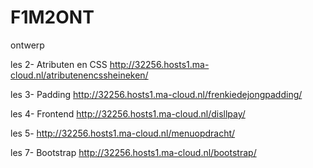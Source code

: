 # F1M2ONT
ontwerp

les 2- Atributen en CSS http://32256.hosts1.ma-cloud.nl/atributenencssheineken/

les 3- Padding http://32256.hosts1.ma-cloud.nl/frenkiedejongpadding/

les 4- Frontend http://32256.hosts1.ma-cloud.nl/disllpay/

les 5- http://32256.hosts1.ma-cloud.nl/menuopdracht/

les 7- Bootstrap http://32256.hosts1.ma-cloud.nl/bootstrap/



